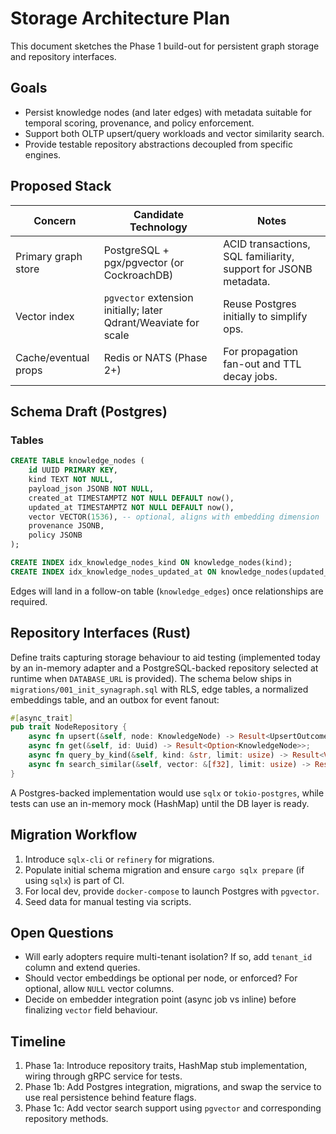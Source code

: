 <!-- SynaGraph is open-source under the Apache License 2.0; see LICENSE for usage and contributions. -->
# Storage Architecture Plan

This document sketches the Phase 1 build-out for persistent graph storage and repository interfaces.

## Goals

- Persist knowledge nodes (and later edges) with metadata suitable for temporal scoring, provenance, and policy enforcement.
- Support both OLTP upsert/query workloads and vector similarity search.
- Provide testable repository abstractions decoupled from specific engines.

## Proposed Stack

| Concern              | Candidate Technology                       | Notes |
|----------------------|--------------------------------------------|-------|
| Primary graph store  | PostgreSQL + pgx/pgvector (or CockroachDB) | ACID transactions, SQL familiarity, support for JSONB metadata. |
| Vector index         | `pgvector` extension initially; later Qdrant/Weaviate for scale | Reuse Postgres initially to simplify ops. |
| Cache/eventual props | Redis or NATS (Phase 2+)                    | For propagation fan-out and TTL decay jobs. |

## Schema Draft (Postgres)

### Tables

```sql
CREATE TABLE knowledge_nodes (
    id UUID PRIMARY KEY,
    kind TEXT NOT NULL,
    payload_json JSONB NOT NULL,
    created_at TIMESTAMPTZ NOT NULL DEFAULT now(),
    updated_at TIMESTAMPTZ NOT NULL DEFAULT now(),
    vector VECTOR(1536), -- optional, aligns with embedding dimension
    provenance JSONB,
    policy JSONB
);

CREATE INDEX idx_knowledge_nodes_kind ON knowledge_nodes(kind);
CREATE INDEX idx_knowledge_nodes_updated_at ON knowledge_nodes(updated_at);
```

Edges will land in a follow-on table (`knowledge_edges`) once relationships are required.

## Repository Interfaces (Rust)

Define traits capturing storage behaviour to aid testing (implemented today by an in-memory adapter and a PostgreSQL-backed repository selected at runtime when `DATABASE_URL` is provided). The schema below ships in `migrations/001_init_synagraph.sql` with RLS, edge tables, a normalized embeddings table, and an outbox for event fanout:

```rust
#[async_trait]
pub trait NodeRepository {
    async fn upsert(&self, node: KnowledgeNode) -> Result<UpsertOutcome>;
    async fn get(&self, id: Uuid) -> Result<Option<KnowledgeNode>>;
    async fn query_by_kind(&self, kind: &str, limit: usize) -> Result<Vec<KnowledgeNode>>;
    async fn search_similar(&self, vector: &[f32], limit: usize) -> Result<Vec<KnowledgeNode>>;
}
```

A Postgres-backed implementation would use `sqlx` or `tokio-postgres`, while tests can use an in-memory mock (HashMap) until the DB layer is ready.

## Migration Workflow

1. Introduce `sqlx-cli` or `refinery` for migrations.
2. Populate initial schema migration and ensure `cargo sqlx prepare` (if using `sqlx`) is part of CI.
3. For local dev, provide `docker-compose` to launch Postgres with `pgvector`.
4. Seed data for manual testing via scripts.

## Open Questions

- Will early adopters require multi-tenant isolation? If so, add `tenant_id` column and extend queries.
- Should vector embeddings be optional per node, or enforced? For optional, allow `NULL` vector columns.
- Decide on embedder integration point (async job vs inline) before finalizing `vector` field behaviour.

## Timeline

1. Phase 1a: Introduce repository traits, HashMap stub implementation, wiring through gRPC service for tests.
2. Phase 1b: Add Postgres integration, migrations, and swap the service to use real persistence behind feature flags.
3. Phase 1c: Add vector search support using `pgvector` and corresponding repository methods.
